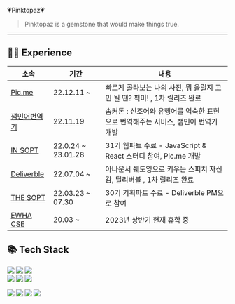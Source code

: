 💗Pinktopaz💗
> Pinktopaz is a gemstone that would make things true. <br>
---

 ## 👩‍💻 Experience 

|소속 |기간|내용|
|---|---|---|
|<a href="https://with-picme.com/">Pic.me</a>|22.12.11 ~ |  빠르게 골라보는 나의 사진, 뭐 올릴지 고민 될 땐? 픽미! , 1차 릴리즈 완료 |
|<a href="https://sopt.org/project/28">잼민어번역기</a>|22.11.19 | 솝커톤 : 신조어와 유행어를 익숙한 표현으로 번역해주는 서비스, 잼민어 번역기 개발 |
|<a href="http://sopt.org/wp/">IN SOPT</a>|22.0.24 ~ 23.01.28 | 31기 웹파트 수료 - JavaScript & React 스터디 참여, Pic.me 개발 |
|<a href="https://deliverble.kr/">Deliverble</a>|22.07.04 ~ | 아나운서 쉐도잉으로 키우는 스피치 자신감, 딜리버블 , 1차 릴리즈 완료 |
|<a href="http://sopt.org/wp/">THE SOPT</a>|22.03.23 ~ 07.30| 30기 기획파트 수료 - Deliverble PM으로 참여 |
|<a href="https://cse.ewha.ac.kr/">EWHA CSE</a>|20.03 ~ | 2023년 상반기 현재 휴학 중|

 ## 📚 Tech Stack

<img src="https://img.shields.io/badge/HTML5-e34f26?style=flat-square&logo=html5&logoColor=white"/></a>
<img src="https://img.shields.io/badge/CSS3-1572B6?style=flat-square&logo=css3&logoColor=white"/></a>
 <img src="https://img.shields.io/badge/styled/component-e084c6?style=flat-square&logo=styled-components&logoColor=white"/>
 <br>
<img src="https://img.shields.io/badge/React-61DAFB?style=flat-square&logo=React&logoColor=white"/></a>
<img src="https://img.shields.io/badge/JavaScript-f7df1e?style=flat-square&logo=javascript&logoColor=white"/></a>
<img src="https://img.shields.io/badge/TypeScript-3776AB?style=flat-square&logo=Typescript&logoColor=white"/></a>


<img src="https://img.shields.io/badge/Git-F05032?style=flat-square&logo=Git&logoColor=white"/></a>
<img src="https://img.shields.io/badge/Notion-black?style=flat-square&logo=Notion&logoColor=white"></a>
<img src="https://img.shields.io/badge/Slack-4A154B?style=flat-square&logo=Slack&logoColor=white"/>
<img src="https://img.shields.io/badge/Figma-F24E1E?style=flat-square&logo=Figma&logoColor=white"/>

